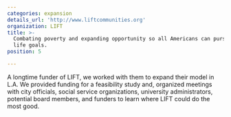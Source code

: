 ```yaml
---
categories: expansion
details_url: 'http://www.liftcommunities.org'
organization: LIFT
title: >-
  Combating poverty and expanding opportunity so all Americans can pursue their
  life goals.
position: 5

---
```


A longtime funder of LIFT, we worked with them to expand their model in L.A. We provided funding for a feasibility study and, organized meetings with city officials, social service organizations, university administrators, potential board members, and funders to learn where LIFT could do the most good.
